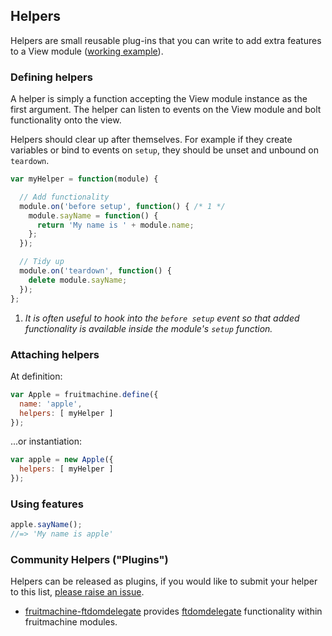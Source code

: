 ## Helpers

Helpers are small reusable plug-ins that you can write to add extra features to a View module ([working example](http://ftlabs.github.io/fruitmachine/examples/helpers)).

### Defining helpers

A helper is simply a function accepting the View module instance as the first argument. The helper can listen to events on the View module and bolt functionality onto the view.

Helpers should clear up after themselves. For example if they create variables or bind to events on `setup`, they should be unset and unbound on `teardown`.

```js
var myHelper = function(module) {

  // Add functionality
  module.on('before setup', function() { /* 1 */
    module.sayName = function() {
      return 'My name is ' + module.name;
    };
  });

  // Tidy up
  module.on('teardown', function() {
    delete module.sayName;
  });
};
```

1. *It is often useful to hook into the `before setup` event so that added functionality is available inside the module's `setup` function.*

### Attaching helpers

At definition:

```js
var Apple = fruitmachine.define({
  name: 'apple',
  helpers: [ myHelper ]
});
```

...or instantiation:

```js
var apple = new Apple({
  helpers: [ myHelper ]
});
```

### Using features

```js
apple.sayName();
//=> 'My name is apple'
```

### Community Helpers ("Plugins")

Helpers can be released as plugins, if you would like to submit your helper to this list, [please raise an issue](https://github.com/ftlabs/fruitmachine/issues).

- [fruitmachine-ftdomdelegate](https://github.com/ftlabs/fruitmachine-ftdomdelegate) provides [ftdomdelegate](https://github.com/ftlabs/ftdomdelegate) functionality within fruitmachine modules.
